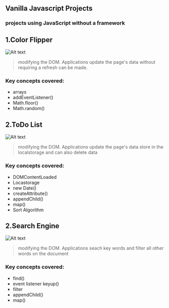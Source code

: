 ## Vanilla Javascript Projects
### projects using JavaScript without a framework

## 1.Color Flipper

<img
  src="https://i.ibb.co/8bCxWgm/colorflipper.png"
  alt="Alt text"
  title="Optional title"
  style="display: inline-block; margin: 0 auto; max-width: 300px">

>modifying the DOM. 
Applications update the page's data without requiring a refresh can be made.
 ### Key concepts covered: ###
 * arrays
 * addEventListener()
 * Math.floor()
 * Math.random()

## 2.ToDo List

<img
  src="https://i.ibb.co/KrQDtvQ/todolist.png"
  alt="Alt text"
  title="Optional title"
  style="display: inline-block; margin: 0 auto; max-width: 300px">

>modifying the DOM. 
Applications update the page's data store in the localstorage and can also delete data
 ### Key concepts covered: ###
 * DOMContentLoaded
 * Locastorage
 * new Date()
 * createAttribute()
 * appendChild()
 * map()
 * Sort Algorithm

## 2.Search Engine

<img
  src="https://i.ibb.co/F8XcnTH/searchengine.png"
  alt="Alt text"
  title="Optional title"
  style="display: inline-block; margin: 0 auto; max-width: 300px">

>modifying the DOM. 
Applications seach key words and filter all other words on the document
 ### Key concepts covered: ###
 * find()
 * event listener keyup()
 * filter
 * appendChild()
 * map()

